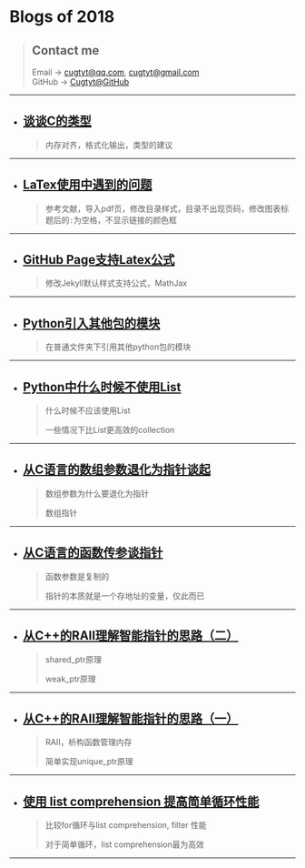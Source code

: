 # **Blogs of 2018**

> ## Contact me
> Email -> <cugtyt@qq.com>, <cugtyt@gmail.com>  
> GitHub -> [Cugtyt@GitHub](https://github.com/Cugtyt)

---

- ## [**谈谈C的类型**](https://cugtyt.github.io/blog/2018/07211744)
    > 内存对齐，格式化输出，类型的建议

---

- ## [**LaTex使用中遇到的问题**](https://cugtyt.github.io/blog/2018/05312020)
    > 参考文献，导入pdf页，修改目录样式，目录不出现页码，修改图表标题后的`:`为空格，不显示链接的颜色框

---

- ## [**GitHub Page支持Latex公式**](https://cugtyt.github.io/blog/2018/04301511)
    > 修改Jekyll默认样式支持公式，MathJax

---

- ## [**Python引入其他包的模块**](https://cugtyt.github.io/blog/2018/03091457)
    > 在普通文件夹下引用其他python包的模块

---

- ## [**Python中什么时候不使用List**](https://cugtyt.github.io/blog/2018/02282133)
    > 什么时候不应该使用List
    >
    > 一些情况下比List更高效的collection

---

- ## [**从C语言的数组参数退化为指针谈起**](https://cugtyt.github.io/blog/2018/02211209)
    > 数组参数为什么要退化为指针
    >
    > 数组指针

---

- ## [**从C语言的函数传参谈指针**](https://cugtyt.github.io/blog/2018/02191214)
    > 函数参数是复制的
    >
    > 指针的本质就是一个存地址的变量，仅此而已

---

- ## [**从C++的RAII理解智能指针的思路（二）**](https://cugtyt.github.io/blog/2018/02191208)
    > shared_ptr原理
    >
    > weak_ptr原理

---

- ## [**从C++的RAII理解智能指针的思路（一）**](https://cugtyt.github.io/blog/2018/02132021)
    > RAII，析构函数管理内存
    >
    > 简单实现unique_ptr原理

---

- ## [**使用 list comprehension 提高简单循环性能**](https://cugtyt.github.io/blog/2018/02031239)
    > 比较for循环与list comprehension, filter 性能
    >
    > 对于简单循环，list comprehension最为高效

---